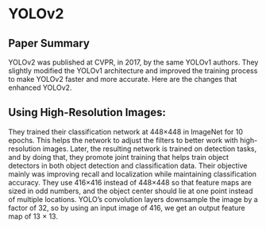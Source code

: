 # YOLOv2

## Paper Summary
YOLOv2 was published at CVPR, in 2017, by the same YOLOv1 authors. They slightly modified the YOLOv1 architecture and improved the training process to make YOLOv2 faster and more accurate. Here are the changes that enhanced YOLOv2.

## Using High-Resolution Images:
They trained their classification network at 448×448 in ImageNet for 10 epochs. This helps the network to adjust the filters to better work with high-resolution images. Later, the resulting network is trained on detection tasks, and by doing that, they promote joint training that helps train object detectors in both object detection and classification data. Their objective mainly was improving recall and localization while maintaining classification accuracy. They use 416×416 instead of 448×448 so that feature maps are sized in odd numbers, and the object center should lie at one point instead of multiple locations. YOLO’s convolution layers downsample the image by a factor of 32, so by using an input image of 416, we get an output feature map of 13 × 13.
